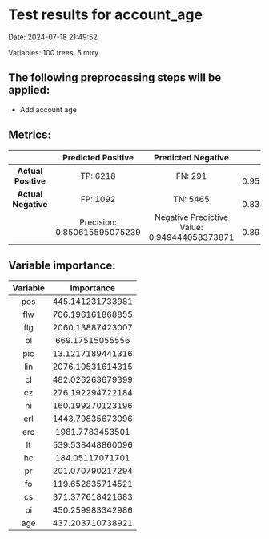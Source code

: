 # Test results for account_age
Date:  2024-07-18 21:49:52 

Variables:  100  trees,  5  mtry


 ## The following preprocessing steps will be applied: 
  - Add account age 


 ## Metrics:
 | | **Predicted Positive**| **Predicted Negative** | |
 |:--:|:--:|:--:|:--:|
 | **Actual Positive** | TP:  6218  | FN:  291  | Sensitivity:  0.955292671685359  |
 | **Actual Negative** | FP:  1092  | TN:  5465  | Specificity:  0.833460423974378  |
 | | Precision:  0.850615595075239  | Negative Predictive Value:  0.949444058373871  | **Accuracy**:  0.894152762896066  |


 ## Variable importance:
 | Variable | Importance |
 |:--:|:--:|
 |  pos  |  445.141231733981  |
 |  flw  |  706.196161868855  |
 |  flg  |  2060.13887423007  |
 |  bl  |  669.17515055556  |
 |  pic  |  13.1217189441316  |
 |  lin  |  2076.10531614315  |
 |  cl  |  482.026263679399  |
 |  cz  |  276.192294722184  |
 |  ni  |  160.199270123196  |
 |  erl  |  1443.79835673096  |
 |  erc  |  1981.7783453501  |
 |  lt  |  539.538448860096  |
 |  hc  |  184.05117071701  |
 |  pr  |  201.070790217294  |
 |  fo  |  119.652835714521  |
 |  cs  |  371.377618421683  |
 |  pi  |  450.259983342986  |
 |  age  |  437.203710738921  |

